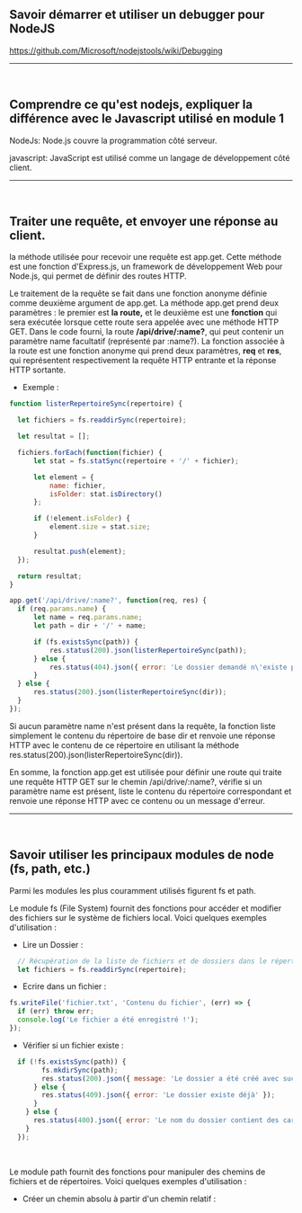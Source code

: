 ## Savoir démarrer et utiliser un debugger pour NodeJS
https://github.com/Microsoft/nodejstools/wiki/Debugging

----
<br>

## Comprendre ce qu'est nodejs, expliquer la différence avec le Javascript utilisé en module 1



NodeJs: Node.js couvre la programmation côté serveur.

javascript: JavaScript est utilisé comme un langage de développement côté client.

---

<br>

## Traiter une requête, et envoyer une réponse au client.

la méthode utilisée pour recevoir une requête est app.get. Cette méthode est une fonction d'Express.js, un framework de développement Web pour Node.js, qui permet de définir des routes HTTP.

Le traitement de la requête se fait dans une fonction anonyme définie comme deuxième argument de app.get. La méthode app.get prend deux paramètres : le premier est **la route,** et le deuxième est une **fonction** qui sera exécutée lorsque cette route sera appelée avec une méthode HTTP GET. Dans le code fourni, la route **/api/drive/:name?**, qui peut contenir un paramètre name facultatif (représenté par :name?). La fonction associée à la route est une fonction anonyme qui prend deux paramètres, **req** et **res**, qui représentent respectivement la requête HTTP entrante et la réponse HTTP sortante.

- Exemple : 

```javascript
function listerRepertoireSync(repertoire) {

  let fichiers = fs.readdirSync(repertoire);

  let resultat = [];

  fichiers.forEach(function(fichier) {
      let stat = fs.statSync(repertoire + '/' + fichier);

      let element = {
          name: fichier,
          isFolder: stat.isDirectory()
      };

      if (!element.isFolder) {
          element.size = stat.size;
      }

      resultat.push(element);
  });

  return resultat;
}

app.get('/api/drive/:name?', function(req, res) {
  if (req.params.name) {
      let name = req.params.name;
      let path = dir + '/' + name;

      if (fs.existsSync(path)) {
          res.status(200).json(listerRepertoireSync(path));
      } else {
          res.status(404).json({ error: 'Le dossier demandé n\'existe pas' });
      }
  } else {
      res.status(200).json(listerRepertoireSync(dir));
  }
});
```

Si aucun paramètre name n'est présent dans la requête, la fonction liste simplement le contenu du répertoire de base dir et renvoie une réponse HTTP avec le contenu de ce répertoire en utilisant la méthode res.status(200).json(listerRepertoireSync(dir)).

En somme, la fonction app.get est utilisée pour définir une route qui traite une requête HTTP GET sur le chemin /api/drive/:name?, vérifie si un paramètre name est présent, liste le contenu du répertoire correspondant et renvoie une réponse HTTP avec ce contenu ou un message d'erreur.

---

<br>

## Savoir utiliser les principaux modules de node (fs, path, etc.)
Parmi les modules les plus couramment utilisés figurent fs et path.

Le module fs (File System) fournit des fonctions pour accéder et modifier des fichiers sur le système de fichiers local. Voici quelques exemples d'utilisation :
<br>

 - Lire un Dossier :
```javascript
  // Récupération de la liste de fichiers et de dossiers dans le répertoire.
  let fichiers = fs.readdirSync(repertoire);
```
 
- Ecrire dans un fichier :
```javascript
fs.writeFile('fichier.txt', 'Contenu du fichier', (err) => {
  if (err) throw err;
  console.log('Le fichier a été enregistré !');
});
```

- Vérifier si un fichier existe :
```javascript
  if (!fs.existsSync(path)) {
        fs.mkdirSync(path);
        res.status(200).json({ message: 'Le dossier a été créé avec succès' });
      } else {
        res.status(409).json({ error: 'Le dossier existe déjà' });
      }
    } else {
      res.status(400).json({ error: 'Le nom du dossier contient des caractères non-alphanumériques' });
    }
  });
```
<br>

Le module path fournit des fonctions pour manipuler des chemins de fichiers et de répertoires. Voici quelques exemples d'utilisation :
<br>
 - Créer un chemin absolu à partir d'un chemin relatif :



























